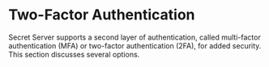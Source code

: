 [title]: # (Two-Factor Authentication)
[tags]: # (Authentication, Credentials, 2FA)
[priority]: #

# Two-Factor Authentication

Secret Server supports a second layer of authentication, called multi-factor authentication (MFA) or two-factor authentication (2FA), for added security. This section discusses several options.
